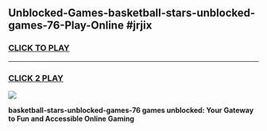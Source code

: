 
## Unblocked-Games-basketball-stars-unblocked-games-76-Play-Online #jrjix
<h3>
<a href="https://news.freeplayer.one?title=basketball-stars-unblocked-games-76&ref=3">CLICK TO PLAY</a></h3>
<hr>

<h3>
<a href="https://news.freeplayer.one?title=basketball-stars-unblocked-games-76&ref=3">CLICK 2 PLAY</a>
  
</h3>

<a href="https://news.freeplayer.one?title=basketball-stars-unblocked-games-76&ref=3"><img src="https://clearcache.store/games.png"></a>


**basketball-stars-unblocked-games-76 games unblocked: Your Gateway to Fun and Accessible Online Gaming**
